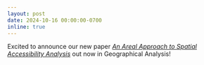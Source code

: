 ```yaml
---
layout: post
date: 2024-10-16 00:00:00-0700
inline: true
---
```


Excited to announce our new paper [*An Areal Approach to Spatial Accessibility Analysis*](https://doi.org/10.1111/gean.12415) out now in Geographical Analysis!